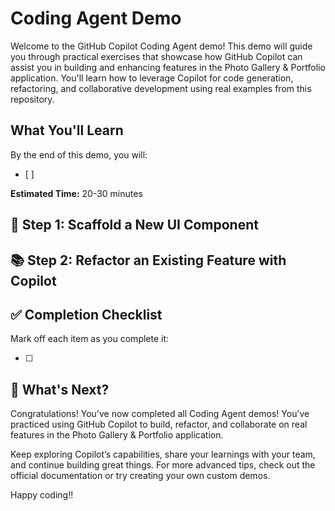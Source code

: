 # Coding Agent Demo

Welcome to the GitHub Copilot Coding Agent demo! This demo will guide you through practical exercises that showcase how GitHub Copilot can assist you in building and enhancing features in the Photo Gallery & Portfolio application. You'll learn how to leverage Copilot for code generation, refactoring, and collaborative development using real examples from this repository.

## What You'll Learn
By the end of this demo, you will:
- [ ] 

**Estimated Time:** 20-30 minutes

## 🎯 Step 1: Scaffold a New UI Component


## 📚 Step 2: Refactor an Existing Feature with Copilot


## ✅ Completion Checklist

Mark off each item as you complete it:

- [ ] 

## 🚀 What's Next?

Congratulations! You've now completed all Coding Agent demos! You’ve practiced using GitHub Copilot to build, refactor, and collaborate on real features in the Photo Gallery & Portfolio application.

Keep exploring Copilot’s capabilities, share your learnings with your team, and continue building great things. For more advanced tips, check out the official documentation or try creating your own custom demos.

Happy coding!! 
